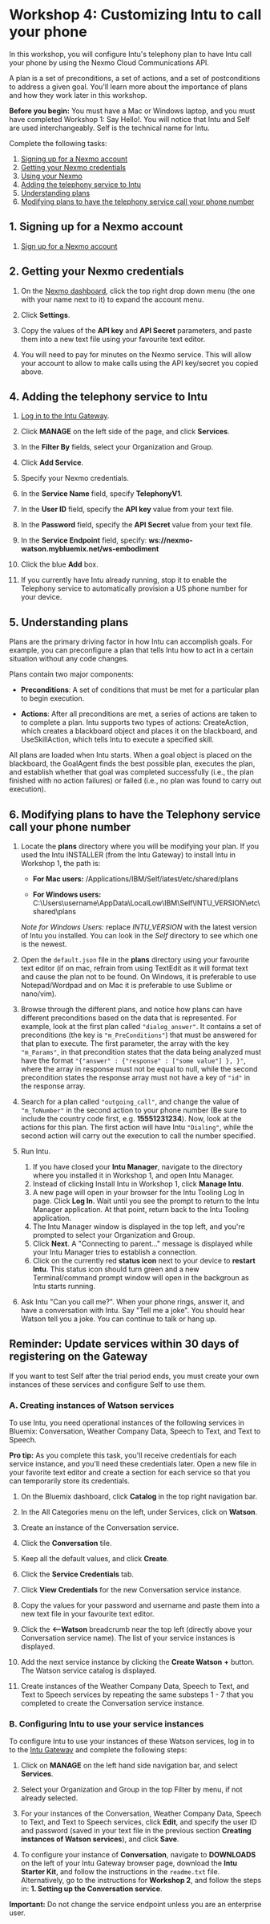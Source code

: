 # Workshop 4: Customizing Intu to call your phone

In this workshop, you will configure Intu's telephony plan to have Intu call your phone by using the Nexmo Cloud Communications API. 

A plan is a set of preconditions, a set of actions, and a set of postconditions to address a given goal. You'll learn more about the importance of plans and how they work later in this workshop.

**Before you begin:** You must have a Mac or Windows laptop, and you must have completed Workshop 1: Say Hello!. You will notice that Intu and Self are used interchangeably. Self is the technical name for Intu.

Complete the following tasks:

1. [Signing up for a Nexmo account](#signing-up-for-a-nexmo-account)
2. [Getting your Nexmo credentials](#getting-your-nexmo-credentials)
3. [Using your Nexmo](#using-your-Nexmo)
4. [Adding the telephony service to Intu](#adding-the-telephony-service-to-Intu)
5. [Understanding plans](#understanding-plans)
6. [Modifying plans to have the telephony service call your phone number](#modifying-plans-to-have-the-telephony-service-call-your-phone-number)

## 1. Signing up for a Nexmo account

1. [Sign up for a Nexmo account](https://dashboard.nexmo.com/sign-up)
  
## 2. Getting your Nexmo credentials

1. On the [Nexmo dashboard](https://dashboard.nexmo.com/), click the top right drop down menu (the one with your name next to it) to expand the account menu.

2. Click **Settings**.

3. Copy the values of the **API key** and **API Secret** parameters, and paste them into a new text file using your favourite text editor.

4. You will need to pay for minutes on the Nexmo service. This will allow your account to allow to make calls using the API key/secret you copied above.

## 4. Adding the telephony service to Intu

1. [Log in to the Intu Gateway](https://rg-gateway.mybluemix.net/).

2. Click **MANAGE** on the left side of the page, and click **Services**.
3. In the **Filter By** fields, select your Organization and Group.
4. Click **Add Service**.
5. Specify your Nexmo credentials.
  1. In the **Service Name** field, specify **TelephonyV1**.
  2. In the **User ID** field, specify the **API key** value from your text file.
  3. In the **Password** field, specify the **API Secret** value from your text file.
  4. In the **Service Endpoint** field, specify: **ws://nexmo-watson.mybluemix.net/ws-embodiment**
6. Click the blue **Add** box.
7. If you currently have Intu already running, stop it to enable the Telephony service to automatically provision a US phone number for your device.

## 5. Understanding plans 

Plans are the primary driving factor in how Intu can accomplish goals. For example, you can preconfigure a plan that tells Intu how to act in a certain situation without any code changes.

Plans contain two major components:

  * **Preconditions**: A set of conditions that must be met for a particular plan to begin execution.
  
  * **Actions**: After all preconditions are met, a series of actions are taken to to complete a plan. Intu supports two types of actions: CreateAction, which creates a blackboard object and places it on the blackboard, and UseSkillAction, which tells Intu to execute a specified skill.

All plans are loaded when Intu starts. When a goal object is placed on the blackboard, the GoalAgent finds the best possible plan, executes the plan, and establish whether that goal was completed successfully (i.e., the plan finished with no action failures) or failed (i.e., no plan was found to carry out execution).

## 6. Modifying plans to have the Telephony service call your phone number

1. Locate the **plans** directory where you will be modifying your plan. If you used the Intu INSTALLER (from the Intu Gateway) to install Intu in Workshop 1, the path is:

	* **For Mac users:** /Applications/IBM/Self/latest/etc/shared/plans
	
	* **For Windows users:** C:\Users\username\AppData\LocalLow\IBM\Self\INTU_VERSION\etc\shared\plans
	
	*Note for Windows Users:* replace *INTU_VERSION* with the latest version of Intu you installed. You can look in the *Self* directory to see which one is the newest.

2.  Open the `default.json` file in the **plans** directory using your favourite text editor (if on mac, refrain from using TextEdit as it will format text and cause the plan not to be found. On Windows, it is preferable to use Notepad/Wordpad and on Mac it is preferable to use Sublime or nano/vim).

3. Browse through the different plans, and notice how plans can have different preconditions based on the data that is represented.
For example, look at the first plan called `"dialog_answer"`. It contains a set of preconditions (the key is `"m_PreConditions"`) that must be answered for that plan to execute. The first parameter, the array with the key `"m_Params"`, in that precondition states that the data being analyzed must have the format `"{"answer" : {"response" : ["some value"] }, }"`, where the array in response must not be equal to null, while the second precondition states the response array must not have a key of `"id"` in the response array.

4. Search for a plan called `"outgoing_call"`, and change the value of `"m_ToNumber"` in the second action to your phone number (Be sure to include the country code first, e.g. **15551231234**). Now, look at the actions for this plan. The first action will have Intu `"Dialing"`, while the second action will carry out the execution to call the number specified.

5. Run Intu. 

	1. If you have closed your **Intu Manager**, navigate to the directory where you installed it in Workshop 1, and open Intu Manager.
	2. Instead of clicking Install Intu in Workshop 1, click **Manage Intu**. 
	3. A new page will open in your browser for the Intu Tooling Log In page. Click **Log In**. Wait until you see the prompt to return to the Intu Manager application. At that point, return back to the Intu Tooling application.
	4. The Intu Manager window is displayed in the top left, and you're prompted to select your Organization and Group. 
	5. Click **Next**. A "Connecting to parent..." message is displayed while your Intu Manager tries to establish a connection.
	6. Click on the currently red **status icon** next to your device to **restart Intu**. This status icon should turn green and a new Terminal/command prompt window will open in the backgroun as Intu starts running.

6. Ask Intu "Can you call me?". When your phone rings, answer it, and have a conversation with Intu. Say "Tell me a joke". You should hear Watson tell you a joke. You can continue to talk or hang up.

## Reminder: Update services within 30 days of registering on the Gateway

If you want to test Self after the trial period ends, you must create your own instances of these services and configure Self to use them.

### A. Creating instances of Watson services
To use Intu, you need operational instances of the following services in Bluemix: Conversation, Weather Company Data, Speech to Text, and Text to Speech.

**Pro tip:** As you complete this task, you'll receive credentials for each service instance, and you'll need these credentials later. Open a new file in your favorite text editor and create a section for each service so that you can temporarily store its credentials.

1. On the Bluemix dashboard, click **Catalog** in the top right navigation bar.

2. In the All Categories menu on the left, under Services, click on **Watson**.
3. Create an instance of the Conversation service.
  1. Click the **Conversation** tile.
  2. Keep all the default values, and click **Create**.
  3. Click the **Service Credentials** tab.
  4. Click **View Credentials** for the new Conversation service instance.
  5. Copy the values for your password and username and paste them into a new text file in your favourite text editor.
  6. Click the **<--Watson** breadcrumb near the top left (directly above your Conversation service name). The list of your service instances is displayed.
  7. Add the next service instance by clicking the **Create Watson** **+** button. The Watson service catalog is displayed.
4. Create instances of the Weather Company Data, Speech to Text, and Text to Speech services by repeating the same substeps 1 - 7 that you completed to create the Conversation service instance.

### B. Configuring Intu to use your service instances

To configure Intu to use your instances of these Watson services, log in to to the [Intu Gateway](https://rg-gateway.mybluemix.net/) and complete the following steps:

1. Click on **MANAGE** on the left hand side navigation bar, and select **Services**. 

2. Select your Organization and Group in the top Filter by menu, if not already selected.
3. For your instances of the Conversation, Weather Company Data, Speech to Text, and Text to Speech services, click **Edit**, and specify the user ID and password (saved in your text file in the previous section **Creating instances of Watson services**), and click **Save**.
4. To configure your instance of **Conversation**, navigate to **DOWNLOADS** on the left of your Intu Gateway browser page, download the **Intu Starter Kit**, and follow the instructions in the `readme.txt` file. Alternatively, go to the instructions for **Workshop 2**, and follow the steps in: **1. Setting up the Conversation service**.

**Important:** Do not change the service endpoint unless you are an enterprise user.
